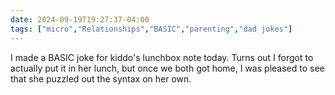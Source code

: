```yaml
---
date: 2024-09-19T19:27:37-04:00
tags: ["micro","Relationships","BASIC","parenting","dad jokes"]
---
```

I made a BASIC joke for kiddo's lunchbox note today. Turns out I forgot to actually put it in her lunch, but once we both got home, I was pleased to see that she puzzled out the syntax on her own.